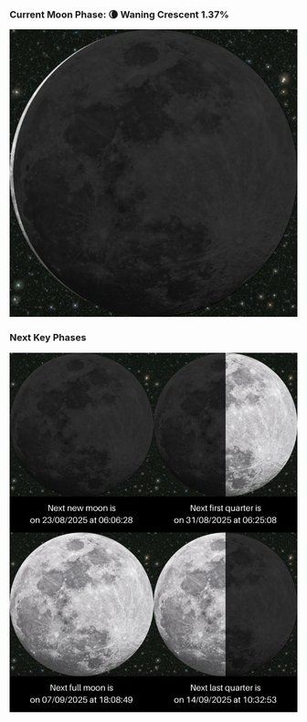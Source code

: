 ### Current Moon Phase: 🌘 Waning Crescent 1.37%
![Moon Phase](moonphase.png)
### Next Key Phases
![Gallery](gallery.png)